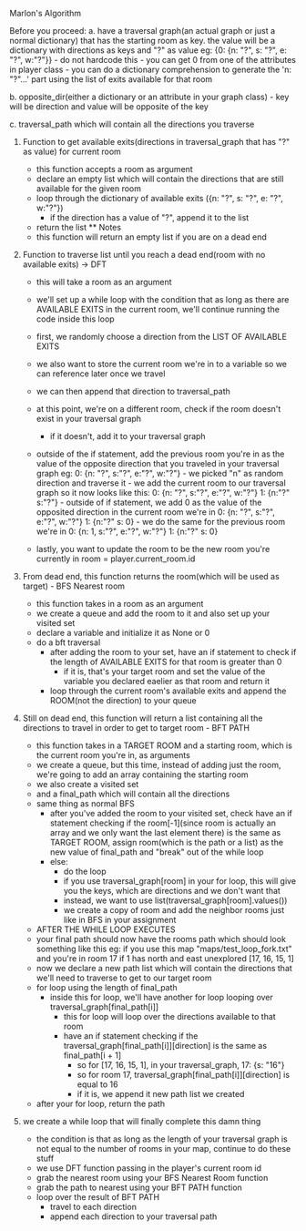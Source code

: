 Marlon's Algorithm

Before you proceed:
a. have a traversal graph(an actual graph or just a normal dictionary) that
has the starting room as key. the value will be a dictionary with directions as keys
and "?" as value
    eg: {0: {n: "?", s: "?", e: "?", w:"?"}}
    - do not hardcode this
    - you can get 0 from one of the attributes in player class
    - you can do a dictionary comprehension to generate the 'n: "?"...' part using the
    list of exits available for that room

b. opposite_dir(either a dictionary or an attribute in your graph class)
    - key will be direction and value will be opposite of the key


c. traversal_path which will contain all the directions you traverse

1. Function to get available exits(directions in traversal_graph that has "?" as value)
   for current room
   - this function accepts a room as argument
   - declare an empty list which will contain the directions that are still available for the given room
   - loop through the dictionary of available exits ({n: "?", s: "?", e: "?", w:"?"})
     - if the direction has a value of "?", append it to the list
   - return the list
   ** Notes
   - this function will return an empty list if you are on a dead end

2. Function to traverse list until you reach a dead end(room with no available exits) -> DFT
    - this will take a room as an argument
    - we'll set up a while loop with the condition that as long as there are AVAILABLE EXITS  in the current room, we'll continue running the code inside this loop

    - first, we randomly choose a direction from the LIST OF AVAILABLE EXITS
    - we also want to store the current room we're in to a variable so we can reference later once we travel
    - we can then append that direction to traversal_path

    - at this point, we're on a different room, check if the room doesn't exist in your traversal graph

        - if it doesn't, add it to your traversal graph
    - outside of the if statement, add the previous room you're in as the value of the opposite direction that you traveled in your traversal graph
            eg: 0: {n: "?", s:"?", e:"?", w:"?"}
            - we picked "n" as random direction and traverse it
            - we add the current room to our traversal graph so it now looks like this:
                0: {n: "?", s:"?", e:"?", w:"?"}
                1: {n:"?" s:"?"}
            - outside of if statement, we add 0 as the value of the opposited direction in the current room we're in
                0: {n: "?", s:"?", e:"?", w:"?"}
                1: {n:"?" s: 0}
            - we do the same for the previous room we're in
                0: {n: 1, s:"?", e:"?", w:"?"}
                1: {n:"?" s: 0}
    - lastly, you want to update the room to be the new room you're currently in
            room = player.current_room.id

            
3. From dead end, this function returns the room(which will be used as target) - BFS Nearest room
    - this function takes in a room as an argument
    - we create a queue and add the room to it and also set up your visited set
    - declare a variable and initialize it as None or 0
    - do a bft traversal
        - after adding the room to your set, have an if statement to check if the length of AVAILABLE EXITS for that room is greater than 0
            - if it is, that's your target room and set the value of the variable you declared eaelier as that room and return it
        - loop through the current room's available exits and append the ROOM(not the direction) to your queue 
4. Still on dead end, this function will return a list containing all the directions
   to travel in order to get to target room - BFT PATH
   - this function takes in a TARGET ROOM and a starting room, which is the current room you're in, as arguments
   - we create a queue, but this time, instead of adding just the room, we're going to add an array containing the starting room 
   - we also create a visited set
   - and a final_path which will contain all the directions
   - same thing as normal BFS
        - after you've added the room to your visited set, check have an if statement checking if the room[-1](since room is actually an array and we only want the last element there) is the same as TARGET ROOM, assign room(which is the path or a list) as the new value of final_path and "break" out of the while loop
        - else:
            - do the loop 
            - if you use traversal_graph[room] in your for loop, this will give you the keys, which are directions and we don't want that
            - instead, we want to use list(traversal_graph[room].values())
            - we create a copy of room and add the neighbor rooms just like in BFS in your assignment
    - AFTER THE WHILE LOOP EXECUTES
    - your final path should now have the rooms path which should look something like this
            eg: if you use this map "maps/test_loop_fork.txt" and you're in room 17 if 1 has north and east unexplored
                [17, 16, 15, 1]
    - now we declare a new path list which will contain the directions that we'll need to traverse to get to our target room
    - for loop using the length of final_path
        - inside this for loop, we'll have another for loop looping over traversal_graph[final_path[i]]
            - this for loop will loop over the directions available to that room
            - have an if statement checking if the traversal_graph[final_path[i]][direction] is the same as final_path[i + 1]
                - so for [17, 16, 15, 1], in your traversal_graph, 17: {s: "16"}
                - so for room 17, traversal_graph[final_path[i]][direction] is equal to 16
                - if it is, we append it new path list we created
    - after your for loop, return the path
5. we create a while loop that will finally complete this damn thing
    - the condition is that as long as the length of your traversal graph is not equal to the number of rooms in your map, continue to do these stuff
    - we use DFT function passing in the player's current room id
    - grab the nearest room using your BFS Nearest Room function
    - grab the path to nearest using your BFT PATH function
    - loop over the result of BFT PATH 
        - travel to each direction
        - append each direction to your traversal path